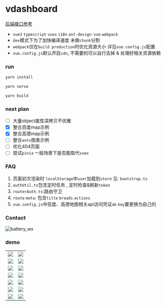 # vdashboard

[后端接口参考](https://github.com/vbeats/vcloud)

- `vue3` `typescript` `vuex` `i18n` `ant-design-vue` `webpack`
- `dev`模式下为了加快编译速度 未做`chunk`分割
- `webpack`仅在`build production`时优化资源大小 详见`vue.config.js`配置
- `vue.config.js`默认开启`cdn`, 不需要的可以自行去掉 & 处理好相关资源依赖

### run

```bash
yarn install

yarn serve 

yarn build
```

### next plan

- [ ] 大量object属性深拷贝不优雅
- [x] 整合百度map示例
- [x] 整合高德map示例
- [ ] 整合`antv`图表示例
- [ ] 优化404页面
- [ ] 尝试`pinia` 一般场景下是否能取代`vuex`

### FAQ

1. 页面初次渲染时 `localStorage`中`user`加载到`store` 见: `bootstrap.ts`
2. `authUtil.ts`包含定时任务 , 定时检查&刷新`token`
3. `routerAuth.ts`:路由守卫
4. `route` `meta`: 包含`title` `breads` `actions`
5. `vue.config.js`中百度、高德地图相关api访问凭证`ak` `key`要更换为自己的

### Contact

![battery_wx](https://cdn.jsdelivr.net/gh/boot-vue/pics@main/wechat.jpg)

### demo

<table>
    <tr>
        <td><img src="https://cdn.jsdelivr.net/gh/boot-vue/pics@main/vdashboard/next/1.png"></td>
        <td><img src="https://cdn.jsdelivr.net/gh/boot-vue/pics@main/vdashboard/next/10.png"></td>
    </tr>
    <tr>
        <td><img src="https://cdn.jsdelivr.net/gh/boot-vue/pics@main/vdashboard/next/42.png"></td>
        <td><img src="https://cdn.jsdelivr.net/gh/boot-vue/pics@main/vdashboard/next/43.png"></td>
    </tr>
    <tr>
        <td><img src="https://cdn.jsdelivr.net/gh/boot-vue/pics@main/vdashboard/next/61.png"></td>
        <td><img src="https://cdn.jsdelivr.net/gh/boot-vue/pics@main/vdashboard/next/62.png"></td>
    </tr>
    <tr>
        <td><img src="https://cdn.jsdelivr.net/gh/boot-vue/pics@main/vdashboard/next/44.png"></td>
        <td><img src="https://cdn.jsdelivr.net/gh/boot-vue/pics@main/vdashboard/next/45.png"></td>
    </tr>
    <tr>
        <td><img src="https://cdn.jsdelivr.net/gh/boot-vue/pics@main/vdashboard/next/46.png"></td>
        <td><img src="https://cdn.jsdelivr.net/gh/boot-vue/pics@main/vdashboard/next/48.png"></td>
    </tr>
    <tr>
        <td><img src="https://cdn.jsdelivr.net/gh/boot-vue/pics@main/vdashboard/next/2.png"></td>
        <td><img src="https://cdn.jsdelivr.net/gh/boot-vue/pics@main/vdashboard/next/9.png"></td>
    </tr>
    <tr>
        <td><img src="https://cdn.jsdelivr.net/gh/boot-vue/pics@main/vdashboard/next/49.png"></td>
        <td><img src="https://cdn.jsdelivr.net/gh/boot-vue/pics@main/vdashboard/next/12.png"></td>
    </tr>
</table>

